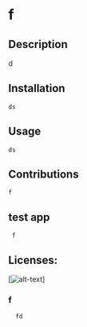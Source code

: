 
# f

 ## Description 
   d

 ## Installation 
    ds

## Usage 
    ds

## Contributions 
    f
    
## test app 
     f
## Licenses:
[![alt-text](https://img.shields.io/badgefd-egr-lightgrey)]
### f 
     
      fd
